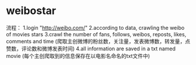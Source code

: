 # weibostar
流程：
1.login "http://weibo.com/"
2.according to data, crawling the weibo of movies stars
3.crawl the number of fans, follows, weibos, reposts, likes, comments and time
  (爬取主创微博的粉丝数，关注量，发表微博数，转发量，点赞数，评论数和微博发表时间)
4.all information are saved in a txt named movie
  (每个主创爬取到的信息保存在以电影名命名的txt文件中)
